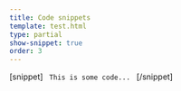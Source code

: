 ```yaml
---
title: Code snippets
template: test.html
type: partial
show-snippet: true
order: 3
---
```

[snippet]
<code>
This is some code...
</code>
[/snippet]

